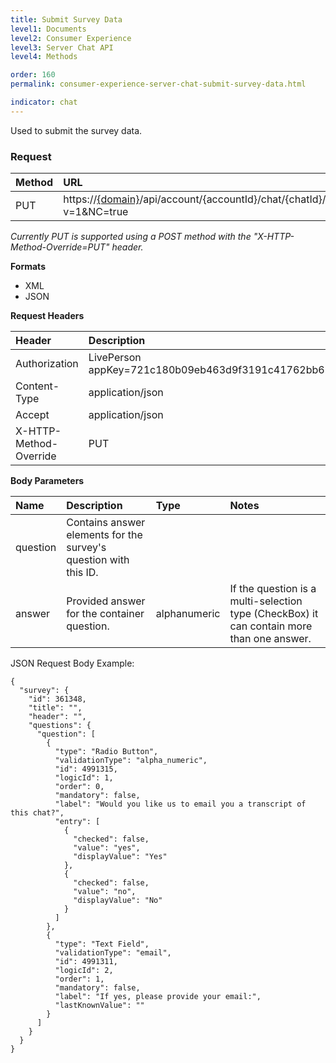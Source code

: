 ```yaml
---
title: Submit Survey Data
level1: Documents
level2: Consumer Experience
level3: Server Chat API
level4: Methods

order: 160
permalink: consumer-experience-server-chat-submit-survey-data.html

indicator: chat
---
```


Used to submit the survey data.

### Request

| Method | URL |
| :--- | :--- |
| PUT |  https://[{domain}](https://developers.liveperson.com/agent-domain-domain-api.html)/api/account/{accountId}/chat/{chatId}/exitSurvey?v=1&NC=true |

*Currently PUT is supported using a POST method with the "X-HTTP-Method-Override=PUT" header.*

**Formats**

- XML
- JSON

**Request Headers**

| Header | Description |
| :--- | :--- |
| Authorization | LivePerson appKey=721c180b09eb463d9f3191c41762bb68 |
| Content-Type | application/json |
| Accept | application/json |
| X-HTTP-Method-Override | PUT |

**Body Parameters**

| Name  | Description | Type | Notes |
| :--- | :--- | :--- | :--- |
| question | Contains answer elements for the survey's question with this ID. |  |
| answer| Provided answer for the container question. | alphanumeric | If the question is a multi-selection type (CheckBox) it can contain more than one answer. |

JSON Request Body Example:

    {
      "survey": {
        "id": 361348,
        "title": "",
        "header": "",
        "questions": {
          "question": [
            {
              "type": "Radio Button",
              "validationType": "alpha_numeric",
              "id": 4991315,
              "logicId": 1,
              "order": 0,
              "mandatory": false,
              "label": "Would you like us to email you a transcript of this chat?",
              "entry": [
                {
                  "checked": false,
                  "value": "yes",
                  "displayValue": "Yes"
                },
                {
                  "checked": false,
                  "value": "no",
                  "displayValue": "No"
                }
              ]
            },
            {
              "type": "Text Field",
              "validationType": "email",
              "id": 4991311,
              "logicId": 2,
              "order": 1,
              "mandatory": false,
              "label": "If yes, please provide your email:",
              "lastKnownValue": ""
            }
          ]
        }
      }
    }
